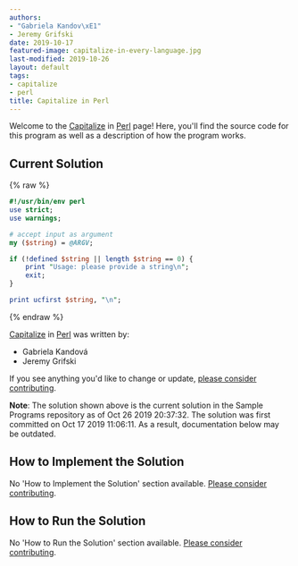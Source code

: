 ```yaml
---
authors:
- "Gabriela Kandov\xE1"
- Jeremy Grifski
date: 2019-10-17
featured-image: capitalize-in-every-language.jpg
last-modified: 2019-10-26
layout: default
tags:
- capitalize
- perl
title: Capitalize in Perl
---
```


Welcome to the [Capitalize](https://sampleprograms.io/projects/capitalize) in [Perl](https://sampleprograms.io/languages/perl) page! Here, you'll find the source code for this program as well as a description of how the program works.

## Current Solution

{% raw %}

```perl
#!/usr/bin/env perl
use strict;
use warnings;

# accept input as argument
my ($string) = @ARGV;

if (!defined $string || length $string == 0) {
    print "Usage: please provide a string\n";
    exit;
}

print ucfirst $string, "\n";
```

{% endraw %}

[Capitalize](https://sampleprograms.io/projects/capitalize) in [Perl](https://sampleprograms.io/languages/perl) was written by:

- Gabriela Kandová
- Jeremy Grifski

If you see anything you'd like to change or update, [please consider contributing](https://github.com/TheRenegadeCoder/sample-programs).

**Note**: The solution shown above is the current solution in the Sample Programs repository as of Oct 26 2019 20:37:32. The solution was first committed on Oct 17 2019 11:06:11. As a result, documentation below may be outdated.

## How to Implement the Solution

No 'How to Implement the Solution' section available. [Please consider contributing](https://github.com/TheRenegadeCoder/sample-programs-website).

## How to Run the Solution

No 'How to Run the Solution' section available. [Please consider contributing](https://github.com/TheRenegadeCoder/sample-programs-website).